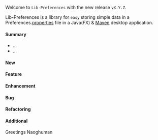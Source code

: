 Welcome to `Lib-Preferences` with the new release `vX.Y.Z`.

Lib-Preferences is a library for `easy` storing simple data in a 
Preferences.[properties] file in a Java(FX) &amp; [Maven] desktop application.



#### Summary
* ...
* ...



#### New



#### Feature



#### Enhancement



#### Bug



#### Refactoring



#### Additional



Greetings
Naoghuman



[//]: # (Issues which will be integrated in this release)



[//]: # (Links)
[Maven]:http://maven.apache.org/
[properties]:http://en.wikipedia.org/wiki/.properties

